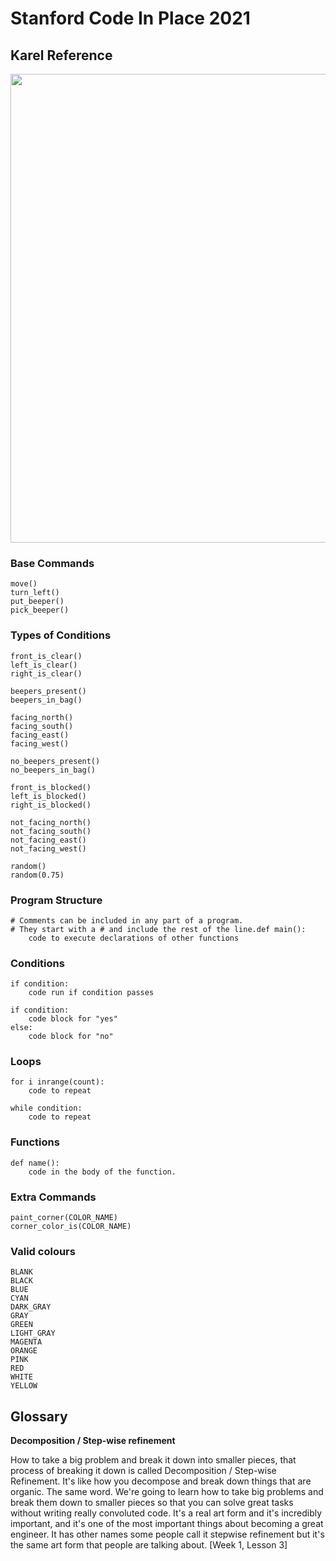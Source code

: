 # Stanford Code In Place 2021

## Karel Reference


<img src="https://user-images.githubusercontent.com/17362519/116785443-96020400-aa67-11eb-87b2-372f1815634c.png" width="750;" />

### Base Commands

```
move()
turn_left()
put_beeper()
pick_beeper()
```

### Types of Conditions

```
front_is_clear()
left_is_clear()
right_is_clear()

beepers_present()
beepers_in_bag()

facing_north()
facing_south()
facing_east()
facing_west()

no_beepers_present()
no_beepers_in_bag()

front_is_blocked()
left_is_blocked()
right_is_blocked()

not_facing_north()
not_facing_south()
not_facing_east()
not_facing_west()

random()
random(0.75)
```

### Program Structure

```
# Comments can be included in any part of a program.
# They start with a # and include the rest of the line.def main():
    code to execute declarations of other functions
```

### Conditions

```
if condition:
    code run if condition passes

if condition:
    code block for "yes"
else:
    code block for "no"
```

### Loops

```
for i inrange(count):
    code to repeat

while condition:
    code to repeat
```

### Functions

```
def name():
    code in the body of the function.
```

### Extra Commands

```
paint_corner(COLOR_NAME)
corner_color_is(COLOR_NAME)
```

### Valid colours

```
BLANK
BLACK
BLUE
CYAN
DARK_GRAY
GRAY
GREEN
LIGHT_GRAY
MAGENTA
ORANGE
PINK
RED
WHITE
YELLOW
```

## Glossary

**Decomposition / Step-wise refinement**

How to take a big problem and break it down into smaller pieces, that process of breaking it down is called Decomposition / Step-wise Refinement. It's like how you decompose and break down things that are organic. The same word.  We're going to learn how to take big problems and break them down to smaller pieces so that you can solve great tasks without writing really convoluted code.  It's a real art form and it's incredibly important, and it's one of the most important things about becoming a great engineer. It has other names some people call it stepwise refinement but it's the same art form that people are talking about. [Week 1, Lesson 3]

